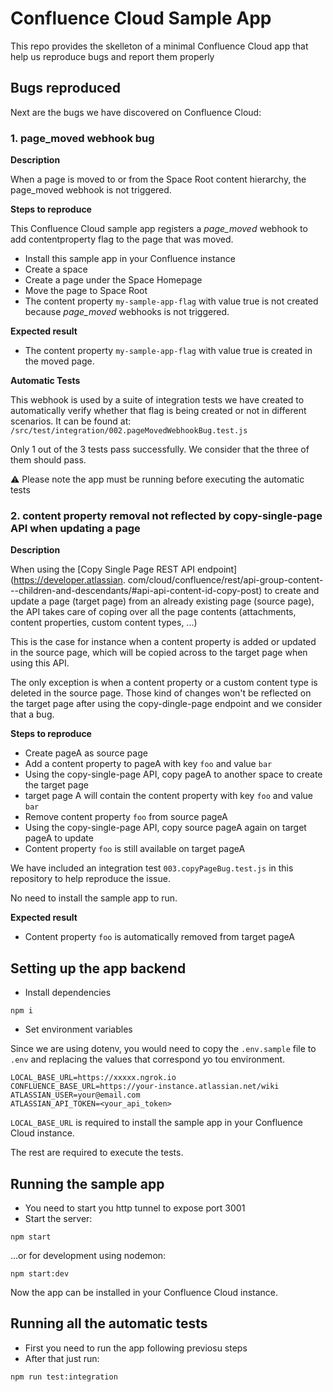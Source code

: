 # Confluence Cloud Sample App

This repo provides the skelleton of a minimal Confluence Cloud app that help us reproduce bugs and report them properly

## Bugs reproduced

Next are the bugs we have discovered on Confluence Cloud:

### 1. page_moved webhook bug

**Description**

When a page is moved to or from the Space Root content hierarchy, the page_moved webhook is not triggered.

**Steps to reproduce**

This Confluence Cloud sample app registers a _page_moved_ webhook to add contentproperty flag to the page that was
moved.

- Install this sample app in your Confluence instance
- Create a space
- Create a page under the Space Homepage
- Move the page to Space Root
- The content property `my-sample-app-flag` with value true is not created because _page_moved_ webhooks is not
  triggered.

**Expected result**

- The content property `my-sample-app-flag` with value true is created in the moved page.

**Automatic Tests**

This webhook is used by a suite of integration tests we have created to automatically verify whether that flag is being
created or not in different scenarios. It can be found at: `/src/test/integration/002.pageMovedWebhookBug.test.js`

Only 1 out of the 3 tests pass successfully. We consider that the three of them should pass.

⚠️ Please note the app must be running before executing the automatic tests

### 2. content property removal not reflected by copy-single-page API when updating a page

**Description**

When using the [Copy Single Page REST API endpoint](https://developer.atlassian.
com/cloud/confluence/rest/api-group-content---children-and-descendants/#api-api-content-id-copy-post) to create and
update a page (target page) from an already existing page (source page), the API takes care of coping over all the page
contents (attachments, content properties, custom content types, ...)

This is the case for instance when a content property is added or updated in the source page, which will be copied
across to the target page when using this API.

The only exception is when a content property or a custom content type is deleted in the source page. Those kind of
changes won't be reflected on the target page after using the copy-dingle-page endpoint and we consider that a bug.

**Steps to reproduce**

- Create pageA as source page
- Add a content property to pageA with key `foo` and value `bar`  
- Using the copy-single-page API, copy pageA to another space to create the target page
- target page A will contain the content property with key `foo` and value `bar`
- Remove content property `foo` from source pageA
- Using the copy-single-page API, copy source pageA again on target pageA to update
- Content property `foo` is still available on target pageA

We have included an integration test `003.copyPageBug.test.js` in this repository to help reproduce the issue.

No need to install the sample app to run. 

**Expected result**

- Content property `foo` is automatically removed from target pageA

## Setting up the app backend

- Install dependencies

```shell
npm i
```

- Set environment variables

Since we are using dotenv, you would need to copy the `.env.sample` file to `.env` and replacing the values that
correspond yo tou environment.

```properties
LOCAL_BASE_URL=https://xxxxx.ngrok.io
CONFLUENCE_BASE_URL=https://your-instance.atlassian.net/wiki
ATLASSIAN_USER=your@email.com
ATLASSIAN_API_TOKEN=<your_api_token>
```

`LOCAL_BASE_URL` is required to install the sample app in your Confluence Cloud instance.

The rest are required to execute the tests.

## Running the sample app

- You need to start you http tunnel to expose port 3001
- Start the server:

```shell
npm start
```

...or for development using nodemon:

```shell
npm start:dev
```

Now the app can be installed in your Confluence Cloud instance.

## Running all the automatic tests

- First you need to run the app following previosu steps
- After that just run:

```shell
npm run test:integration
```
